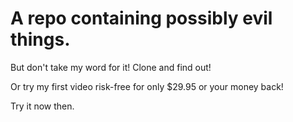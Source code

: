A repo containing possibly evil things.
==

But don't take my word for it! Clone and find out!

Or try my first video risk-free for only $29.95 or your money back!

Try it now then.
